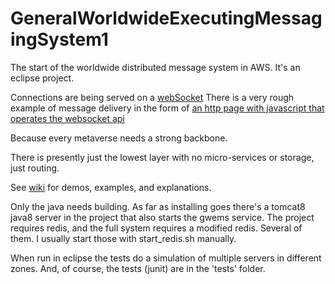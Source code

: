 # GeneralWorldwideExecutingMessagingSystem1
The start of the worldwide distributed message system in AWS. It's an eclipse project. 

Connections are being served on a [webSocket](ws://go3here.com:8081/) There is a very rough example of message delivery in the form of [an http page with javascript that operates the websocket api]( http://go2here.com)

Because every metaverse needs a strong backbone. 

There is presently just the lowest layer with no micro-services or storage, just routing. 

See [wiki](https://github.com/awootton/GeneralWorldwideExecutingMessagingSystem1/wiki) for demos, examples, and explanations.  

Only the java needs building. As far as installing goes there's a tomcat8 java8 server in the project that also starts the gwems service. The project requires redis, and the full system requires a modified redis. Several of them. I usually start those with start_redis.sh manually.

When run in eclipse the tests do a simulation of multiple servers in different zones. And, of course, the tests (junit) are in the 'tests' folder. 


